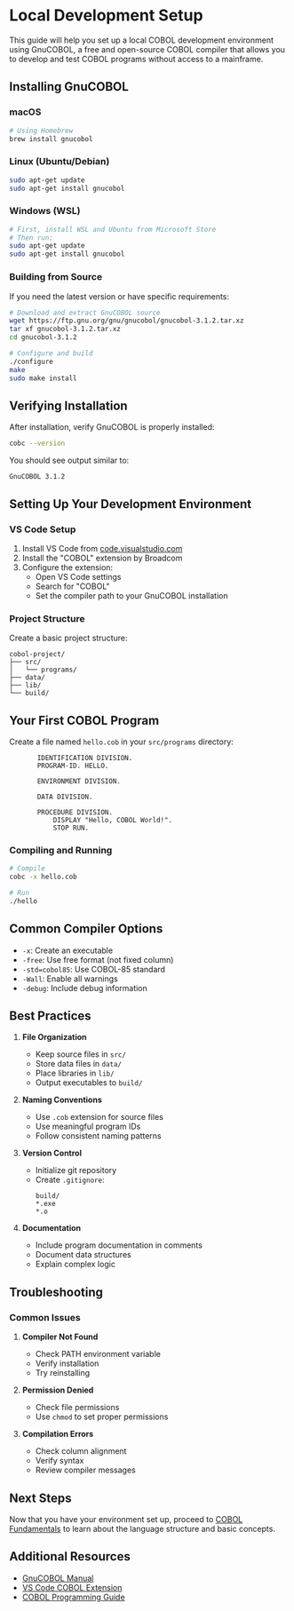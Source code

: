 # Local Development Setup

This guide will help you set up a local COBOL development environment using GnuCOBOL, a free and open-source COBOL compiler that allows you to develop and test COBOL programs without access to a mainframe.

## Installing GnuCOBOL

### macOS

```bash
# Using Homebrew
brew install gnucobol
```

### Linux (Ubuntu/Debian)

```bash
sudo apt-get update
sudo apt-get install gnucobol
```

### Windows (WSL)

```bash
# First, install WSL and Ubuntu from Microsoft Store
# Then run:
sudo apt-get update
sudo apt-get install gnucobol
```

### Building from Source

If you need the latest version or have specific requirements:

```bash
# Download and extract GnuCOBOL source
wget https://ftp.gnu.org/gnu/gnucobol/gnucobol-3.1.2.tar.xz
tar xf gnucobol-3.1.2.tar.xz
cd gnucobol-3.1.2

# Configure and build
./configure
make
sudo make install
```

## Verifying Installation

After installation, verify GnuCOBOL is properly installed:

```bash
cobc --version
```

You should see output similar to:

```
GnuCOBOL 3.1.2
```

## Setting Up Your Development Environment

### VS Code Setup

1. Install VS Code from [code.visualstudio.com](https://code.visualstudio.com)
2. Install the "COBOL" extension by Broadcom
3. Configure the extension:
   - Open VS Code settings
   - Search for "COBOL"
   - Set the compiler path to your GnuCOBOL installation

### Project Structure

Create a basic project structure:

```
cobol-project/
├── src/
│   └── programs/
├── data/
├── lib/
└── build/
```

## Your First COBOL Program

Create a file named `hello.cob` in your `src/programs` directory:

```cobol
       IDENTIFICATION DIVISION.
       PROGRAM-ID. HELLO.

       ENVIRONMENT DIVISION.

       DATA DIVISION.

       PROCEDURE DIVISION.
           DISPLAY "Hello, COBOL World!".
           STOP RUN.
```

### Compiling and Running

```bash
# Compile
cobc -x hello.cob

# Run
./hello
```

## Common Compiler Options

- `-x`: Create an executable
- `-free`: Use free format (not fixed column)
- `-std=cobol85`: Use COBOL-85 standard
- `-Wall`: Enable all warnings
- `-debug`: Include debug information

## Best Practices

1. **File Organization**

   - Keep source files in `src/`
   - Store data files in `data/`
   - Place libraries in `lib/`
   - Output executables to `build/`

2. **Naming Conventions**

   - Use `.cob` extension for source files
   - Use meaningful program IDs
   - Follow consistent naming patterns

3. **Version Control**

   - Initialize git repository
   - Create `.gitignore`:
     ```
     build/
     *.exe
     *.o
     ```

4. **Documentation**
   - Include program documentation in comments
   - Document data structures
   - Explain complex logic

## Troubleshooting

### Common Issues

1. **Compiler Not Found**

   - Check PATH environment variable
   - Verify installation
   - Try reinstalling

2. **Permission Denied**

   - Check file permissions
   - Use `chmod` to set proper permissions

3. **Compilation Errors**
   - Check column alignment
   - Verify syntax
   - Review compiler messages

## Next Steps

Now that you have your environment set up, proceed to [COBOL Fundamentals](02-cobol-fundamentals.md) to learn about the language structure and basic concepts.

## Additional Resources

- [GnuCOBOL Manual](https://gnucobol.sourceforge.io/guides.html)
- [VS Code COBOL Extension](https://marketplace.visualstudio.com/items?itemName=broadcomMFD.cobol-language-support)
- [COBOL Programming Guide](https://www.tutorialspoint.com/cobol/index.htm)
